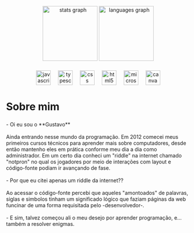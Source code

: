 <div align="center">
  <img src="https://github-readme-stats.vercel.app/api?username=monteckDev&hide_title=false&hide_rank=false&show_icons=true&include_all_commits=true&count_private=true&disable_animations=false&theme=dracula&locale=en&hide_border=false&order=1" height="150" alt="stats graph"  />
  <img src="https://github-readme-stats.vercel.app/api/top-langs?username=monteckDev&locale=en&hide_title=false&layout=compact&card_width=320&langs_count=5&theme=dracula&hide_border=false&order=2" height="150" alt="languages graph"  />
</div>

###

<div align="center">
  <img src="https://cdn.jsdelivr.net/gh/devicons/devicon/icons/javascript/javascript-original.svg" height="40" alt="javascript logo"  />
  <img width="12" />
  <img src="https://cdn.jsdelivr.net/gh/devicons/devicon/icons/typescript/typescript-original.svg" height="40" alt="typescript logo"  />
  <img width="12" />
  <img src="https://cdn.jsdelivr.net/gh/devicons/devicon/icons/css3/css3-original.svg" height="40" alt="css logo"  />
  <img width="12" />
  <img src="https://cdn.jsdelivr.net/gh/devicons/devicon/icons/html5/html5-original.svg" height="40" alt="html5 logo"  />
  <img width="12" />
  <img src="https://cdn.jsdelivr.net/gh/devicons/devicon/icons/microsoftsqlserver/microsoftsqlserver-plain.svg" height="40" alt="microsoftsqlserver logo"  />
  <img width="12" />
  <img src="https://cdn.jsdelivr.net/gh/devicons/devicon/icons/canva/canva-original.svg" height="40" alt="canva logo"  />
</div>

###

**<h1 align="left">Sobre mim</h1>**

###

<p align="left">- Oi eu sou o **Gustavo**<br><br>    Ainda entrando nesse mundo da programação. Em 2012 comecei meus primeiros cursos técnicos para aprender mais sobre computadores, desde então mantenho eles em prática conforme meu dia a dia como administrador. Em um certo dia conheci um "riddle" na internet chamado "notpron" no qual os jogadores por meio de interações com layout e código-fonte podiam ir avançando de fase. <br><br>        - Por que eu citei apenas um riddle da internet??<br><br>     Ao acessar o código-fonte percebi que aqueles "amontoados" de palavras, siglas e simbolos tinham um significado lógico que faziam páginas da web funcinar de uma forma requisitada pelo -desenvolvedor-.<br><br>        - E sim, talvez começou ali o meu desejo por aprender programação, e...  também a resolver enigmas.</p>

###
